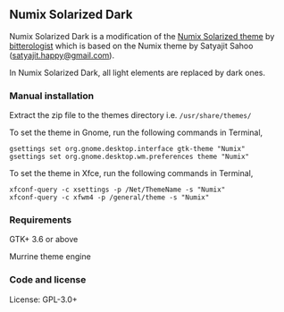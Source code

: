 ## Numix Solarized Dark

Numix Solarized Dark is a modification of the [Numix Solarized theme](http://bitterologist.deviantart.com/art/Numix-Solarized-417575928) by [bitterologist](http://bitterologist.deviantart.com/) which is based on the Numix theme by Satyajit Sahoo (satyajit.happy@gmail.com).

In Numix Solarized Dark, all light elements are replaced by dark ones.


### Manual installation

Extract the zip file to the themes directory i.e. `/usr/share/themes/`

To set the theme in Gnome, run the following commands in Terminal,

```
gsettings set org.gnome.desktop.interface gtk-theme "Numix"
gsettings set org.gnome.desktop.wm.preferences theme "Numix"
```

To set the theme in Xfce, run the following commands in Terminal,

```
xfconf-query -c xsettings -p /Net/ThemeName -s "Numix"
xfconf-query -c xfwm4 -p /general/theme -s "Numix"
```

### Requirements

GTK+ 3.6 or above

Murrine theme engine

### Code and license

License: GPL-3.0+
